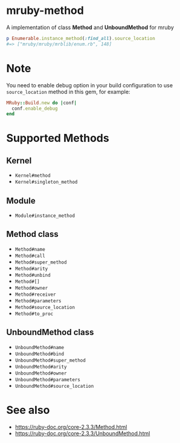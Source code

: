 mruby-method
===

A implementation of class **Method** and **UnboundMethod** for mruby

```ruby
p Enumerable.instance_method(:find_all).source_location
#=> ["mruby/mruby/mrblib/enum.rb", 148]
```

# Note

You need to enable debug option in your build configuration to use
`source_location` method in this gem, for example:

```ruby
MRuby::Build.new do |conf|
  conf.enable_debug
end
```

# Supported Methods

## Kernel

- `Kernel#method`
- `Kernel#singleton_method`

## Module

- `Module#instance_method`

## Method class

- `Method#name`
- `Method#call`
- `Method#super_method`
- `Method#arity`
- `Method#unbind`
- `Method#[]`
- `Method#owner`
- `Method#receiver`
- `Method#parameters`
- `Method#source_location`
- `Method#to_proc`

## UnboundMethod class

- `UnboundMethod#name`
- `UnboundMethod#bind`
- `UnboundMethod#super_method`
- `UnboundMethod#arity`
- `UnboundMethod#owner`
- `UnboundMethod#parameters`
- `UnboundMethod#source_location`

# See also

- https://ruby-doc.org/core-2.3.3/Method.html
- https://ruby-doc.org/core-2.3.3/UnboundMethod.html
